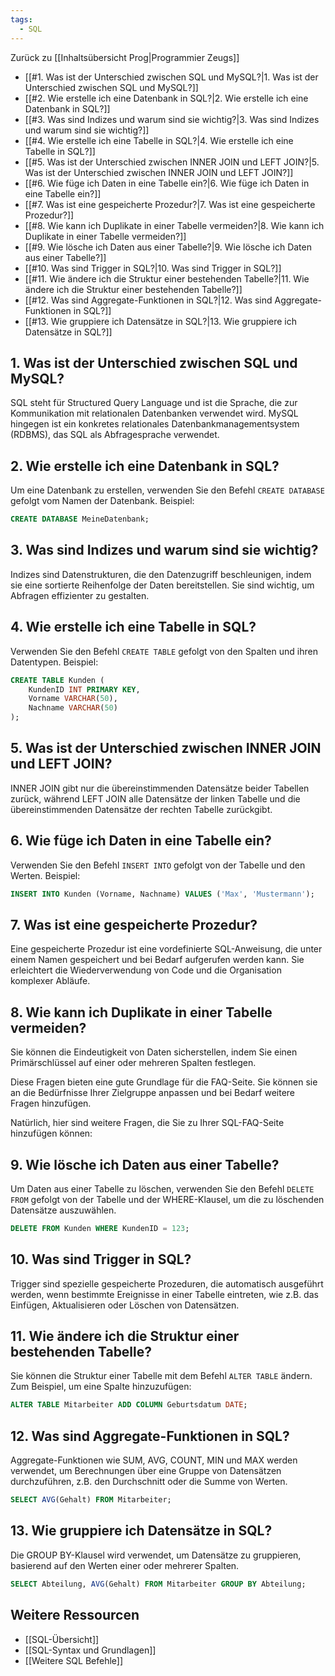 ```yaml
---
tags:
  - SQL
---
```

Zurück zu [[Inhaltsübersicht Prog|Programmier Zeugs]]

- [[#1. Was ist der Unterschied zwischen SQL und MySQL?|1. Was ist der Unterschied zwischen SQL und MySQL?]]
- [[#2. Wie erstelle ich eine Datenbank in SQL?|2. Wie erstelle ich eine Datenbank in SQL?]]
- [[#3. Was sind Indizes und warum sind sie wichtig?|3. Was sind Indizes und warum sind sie wichtig?]]
- [[#4. Wie erstelle ich eine Tabelle in SQL?|4. Wie erstelle ich eine Tabelle in SQL?]]
- [[#5. Was ist der Unterschied zwischen INNER JOIN und LEFT JOIN?|5. Was ist der Unterschied zwischen INNER JOIN und LEFT JOIN?]]
- [[#6. Wie füge ich Daten in eine Tabelle ein?|6. Wie füge ich Daten in eine Tabelle ein?]]
- [[#7. Was ist eine gespeicherte Prozedur?|7. Was ist eine gespeicherte Prozedur?]]
- [[#8. Wie kann ich Duplikate in einer Tabelle vermeiden?|8. Wie kann ich Duplikate in einer Tabelle vermeiden?]]
- [[#9. Wie lösche ich Daten aus einer Tabelle?|9. Wie lösche ich Daten aus einer Tabelle?]]
- [[#10. Was sind Trigger in SQL?|10. Was sind Trigger in SQL?]]
- [[#11. Wie ändere ich die Struktur einer bestehenden Tabelle?|11. Wie ändere ich die Struktur einer bestehenden Tabelle?]]
- [[#12. Was sind Aggregate-Funktionen in SQL?|12. Was sind Aggregate-Funktionen in SQL?]]
- [[#13. Wie gruppiere ich Datensätze in SQL?|13. Wie gruppiere ich Datensätze in SQL?]]

## 1. Was ist der Unterschied zwischen SQL und MySQL?

SQL steht für Structured Query Language und ist die Sprache, die zur Kommunikation mit relationalen Datenbanken verwendet wird. MySQL hingegen ist ein konkretes relationales Datenbankmanagementsystem (RDBMS), das SQL als Abfragesprache verwendet.

## 2. Wie erstelle ich eine Datenbank in SQL?

Um eine Datenbank zu erstellen, verwenden Sie den Befehl `CREATE DATABASE` gefolgt vom Namen der Datenbank. Beispiel:

```sql
CREATE DATABASE MeineDatenbank;
```

## 3. Was sind Indizes und warum sind sie wichtig?

Indizes sind Datenstrukturen, die den Datenzugriff beschleunigen, indem sie eine sortierte Reihenfolge der Daten bereitstellen. Sie sind wichtig, um Abfragen effizienter zu gestalten.

## 4. Wie erstelle ich eine Tabelle in SQL?

Verwenden Sie den Befehl `CREATE TABLE` gefolgt von den Spalten und ihren Datentypen. Beispiel:

```sql
CREATE TABLE Kunden (
    KundenID INT PRIMARY KEY,
    Vorname VARCHAR(50),
    Nachname VARCHAR(50)
);
```

## 5. Was ist der Unterschied zwischen INNER JOIN und LEFT JOIN?

INNER JOIN gibt nur die übereinstimmenden Datensätze beider Tabellen zurück, während LEFT JOIN alle Datensätze der linken Tabelle und die übereinstimmenden Datensätze der rechten Tabelle zurückgibt.

## 6. Wie füge ich Daten in eine Tabelle ein?

Verwenden Sie den Befehl `INSERT INTO` gefolgt von der Tabelle und den Werten. Beispiel:

```sql
INSERT INTO Kunden (Vorname, Nachname) VALUES ('Max', 'Mustermann');
```

## 7. Was ist eine gespeicherte Prozedur?

Eine gespeicherte Prozedur ist eine vordefinierte SQL-Anweisung, die unter einem Namen gespeichert und bei Bedarf aufgerufen werden kann. Sie erleichtert die Wiederverwendung von Code und die Organisation komplexer Abläufe.

## 8. Wie kann ich Duplikate in einer Tabelle vermeiden?

Sie können die Eindeutigkeit von Daten sicherstellen, indem Sie einen Primärschlüssel auf einer oder mehreren Spalten festlegen.

Diese Fragen bieten eine gute Grundlage für die FAQ-Seite. Sie können sie an die Bedürfnisse Ihrer Zielgruppe anpassen und bei Bedarf weitere Fragen hinzufügen.

Natürlich, hier sind weitere Fragen, die Sie zu Ihrer SQL-FAQ-Seite hinzufügen können:

## 9. Wie lösche ich Daten aus einer Tabelle?

Um Daten aus einer Tabelle zu löschen, verwenden Sie den Befehl `DELETE FROM` gefolgt von der Tabelle und der WHERE-Klausel, um die zu löschenden Datensätze auszuwählen.

```sql
DELETE FROM Kunden WHERE KundenID = 123;
```

## 10. Was sind Trigger in SQL?

Trigger sind spezielle gespeicherte Prozeduren, die automatisch ausgeführt werden, wenn bestimmte Ereignisse in einer Tabelle eintreten, wie z.B. das Einfügen, Aktualisieren oder Löschen von Datensätzen.

## 11. Wie ändere ich die Struktur einer bestehenden Tabelle?

Sie können die Struktur einer Tabelle mit dem Befehl `ALTER TABLE` ändern. Zum Beispiel, um eine Spalte hinzuzufügen:

```sql
ALTER TABLE Mitarbeiter ADD COLUMN Geburtsdatum DATE;
```

## 12. Was sind Aggregate-Funktionen in SQL?

Aggregate-Funktionen wie SUM, AVG, COUNT, MIN und MAX werden verwendet, um Berechnungen über eine Gruppe von Datensätzen durchzuführen, z.B. den Durchschnitt oder die Summe von Werten.

```sql
SELECT AVG(Gehalt) FROM Mitarbeiter;
```

## 13. Wie gruppiere ich Datensätze in SQL?

Die GROUP BY-Klausel wird verwendet, um Datensätze zu gruppieren, basierend auf den Werten einer oder mehrerer Spalten.

```sql
SELECT Abteilung, AVG(Gehalt) FROM Mitarbeiter GROUP BY Abteilung;
```

## Weitere Ressourcen
- [[SQL-Übersicht]]
- [[SQL-Syntax und Grundlagen]]
- [[Weitere SQL Befehle]]
